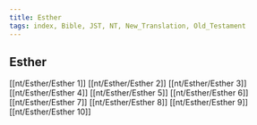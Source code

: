 ```yaml
---
title: Esther
tags: index, Bible, JST, NT, New_Translation, Old_Testament
---
```


## Esther

[[nt/Esther/Esther 1]]
[[nt/Esther/Esther 2]]
[[nt/Esther/Esther 3]]
[[nt/Esther/Esther 4]]
[[nt/Esther/Esther 5]]
[[nt/Esther/Esther 6]]
[[nt/Esther/Esther 7]]
[[nt/Esther/Esther 8]]
[[nt/Esther/Esther 9]]
[[nt/Esther/Esther 10]]
